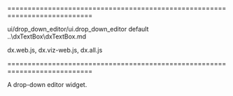===========================================================================
<!--hidden--><!--/hidden-->
<!--module-->ui/drop_down_editor/ui.drop_down_editor<!--/module-->
<!--export-->default<!--/export-->
<!--inherits-->..\dxTextBox\dxTextBox.md<!--/inherits-->
<!--lib-->
dx.web.js, dx.viz-web.js, dx.all.js
<!--/lib-->
===========================================================================

<!--shortDescription-->
A drop-down editor widget.
<!--/shortDescription-->

<!--fullDescription-->

<!--/fullDescription-->